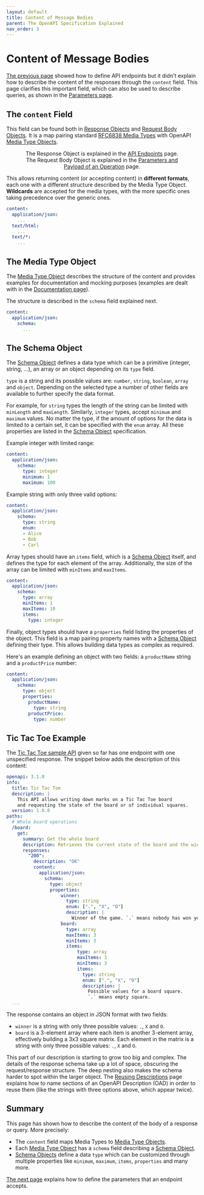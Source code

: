 ```yaml
---
layout: default
title: Content of Message Bodies
parent: The OpenAPI Specification Explained
nav_order: 3
---
```


# Content of Message Bodies

[The previous page](paths) showed how to define API endpoints but it didn't explain how to describe the content of the responses through the `content` field. This page clarifies this important field, which can also be used to describe queries, as shown in the [Parameters page](parameters).

## The `content` Field

This field can be found both in [Response Objects](https://spec.openapis.org/oas/v3.1.0#response-object) and [Request Body Objects](https://spec.openapis.org/oas/v3.1.0#request-body-object). It is a map pairing standard [RFC6838 Media Types](https://tools.ietf.org/html/rfc6838) with OpenAPI [Media Type Objects](https://spec.openapis.org/oas/v3.1.0#media-type-object).

<figure style="text-align:center">
  <object type="image/svg+xml" data="{{site.baseurl}}/img/content-field.svg"></object>
  <figcaption>The Response Object is explained in the <a href="paths.html">API Endpoints</a> page.<br/>The Request Body Object is explained in the <a href="parameters.html">Parameters and Payload of an Operation</a> page.</figcaption>
</figure>

This allows returning content (or accepting content) in **different formats**, each one with a different structure described by the Media Type Object. **Wildcards** are accepted for the media types, with the more specific ones taking precedence over the generic ones.

```yaml
content:
  application/json:
    ...
  text/html:
    ...
  text/*:
    ...
```

## The Media Type Object

The [Media Type Object](https://spec.openapis.org/oas/v3.1.0#media-type-object) describes the structure of the content and provides examples for documentation and mocking purposes (examples are dealt with in the [Documentation page](docs)).

The structure is described in the `schema` field explained next.

```yaml
content:
  application/json:
    schema:
      ...
```

## The Schema Object

The [Schema Object](https://spec.openapis.org/oas/v3.1.0#schema-object) defines a data type which can be a primitive (integer, string, ...), an array or an object depending on its `type` field.

`type` is a string and its possible values are: `number`, `string`, `boolean`, `array` and `object`. Depending on the selected type a number of other fields are available to further specify the data format.

For example, for `string` types the length of the string can be limited with `minLength` and `maxLength`. Similarly, `integer` types, accept `minimum` and `maximum` values. No matter the type, if the amount of options for the data is limited to a certain set, it can be specified with the `enum` array. All these properties are listed in the [Schema Object](https://spec.openapis.org/oas/v3.1.0#schema-object) specification.


Example integer with limited range:

```yaml
content:
  application/json:
    schema:
      type: integer
      minimum: 1
      maximum: 100
```

Example string with only three valid options:

```yaml
content:
  application/json:
    schema:
      type: string
      enum:
      - Alice
      - Bob
      - Carl
```

Array types should have an `items` field, which is a [Schema Object](https://spec.openapis.org/oas/v3.1.0#schema-object) itself, and defines the type for each element of the array. Additionally, the size of the array can be limited with `minItems` and `maxItems`.

```yaml
content:
  application/json:
    schema:
      type: array
      minItems: 1
      maxItems: 10
      items:
        type: integer
```

Finally, object types should have a `properties` field listing the properties of the object. This field is a map pairing property names with a [Schema Object](https://spec.openapis.org/oas/v3.1.0#schema-object) defining their type. This allows building data types as complex as required.

Here's an example defining an object with two fields: a `productName` string and a `productPrice` number:

```yaml
content:
  application/json:
    schema:
      type: object
      properties:
        productName:
          type: string
        productPrice:
          type: number
```

## Tic Tac Toe Example

The [Tic Tac Toe sample API](/examples/v3.1/tictactoe.yaml) given so far has one endpoint with one unspecified response. The snippet below adds the description of this content:

```yaml
openapi: 3.1.0
info:
  title: Tic Tac Toe
  description: |
    This API allows writing down marks on a Tic Tac Toe board
    and requesting the state of the board or of individual squares.
  version: 1.0.0
paths:
  # Whole board operations
  /board:
    get:
      summary: Get the whole board
      description: Retrieves the current state of the board and the winner.
      responses:
        "200":
          description: "OK"
          content:
            application/json:
              schema:
                type: object
                properties:
                    winner:
                      type: string
                      enum: [".", "X", "O"]
                      description: |
                        Winner of the game. `.` means nobody has won yet.
                    board:
                      type: array
                      maxItems: 3
                      minItems: 3
                      items:
                          type: array
                          maxItems: 3
                          minItems: 3
                          items:
                            type: string
                            enum: [".", "X", "O"]
                            description: |
                              Possible values for a board square.
                              `.` means empty square.
  ...
```

The response contains an object in JSON format with two fields:

- `winner` is a string with only three possible values: `.`, `X` and `O`.
- `board` is a 3-element array where each item is another 3-element array, effectively building a 3x3 square matrix. Each element in the matrix is a string with only three possible values: `.`, `X` and `O`.

This part of our description is starting to grow too big and complex. The details of the response schema take up a lot of space, obscuring the request/response structure.  The deep nesting also makes the schema harder to spot within the larger object.  The [Reusing Descriptions](components) page explains how to name sections of an OpenAPI Description (OAD) in order to reuse them (like the strings with three options above, which appear twice).

## Summary

This page has shown how to describe the content of the body of a response or query. More precisely:

- The `content` field maps Media Types to [Media Type Objects](https://spec.openapis.org/oas/v3.1.0#media-type-object).
- Each [Media Type Object](https://spec.openapis.org/oas/v3.1.0#media-type-object) has a `schema` field describing a [Schema Object](https://spec.openapis.org/oas/v3.1.0#schema-object).
- [Schema Objects](https://spec.openapis.org/oas/v3.1.0#schema-object) define a data `type` which can be customized through multiple properties like `minimum`, `maximum`, `items`, `properties` and many more.

[The next page](parameters) explains how to define the parameters that an endpoint accepts.
